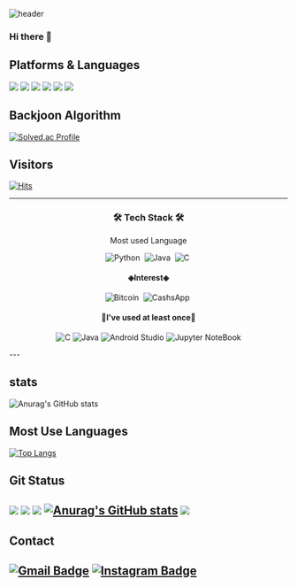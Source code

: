 ![header](https://capsule-render.vercel.app/api?type=Cylinder&color=auto&height=300&section=header&text=capsule%20render&fontSize=90)

### Hi there 👋

<!--
**owinhun/owinhun** is a ✨ _special_ ✨ repository because its `README.md` (this file) appears on your GitHub profile.

- 🔭 I’m currently working on ...
- 🌱 I’m currently learning ...
- 👯 I’m looking to collaborate on ...
- 🤔 I’m looking for help with ...
- 💬 Ask me about ...
- 📫 How to reach me: ...
- 😄 Pronouns: ...
- ⚡ Fun fact: ...

-->
## Platforms & Languages
<img src="https://img.shields.io/badge/Java-3DDC84?style=flat-square&logo=Java&logoColor=white"/>
<img src="https://img.shields.io/badge/Python-3DDC84?style=flat-square&logo=Python&logoColor=white"/>

<img src="https://img.shields.io/badge/Java-E34F26?style=flat-square&logo=Java&logoColor=white"/>
<img src="https://img.shields.io/badge/Python-E34F26?style=flat-square&logo=Python&logoColor=white"/>

<img src="https://img.shields.io/badge/GitHub-E34F26?style=flat-square&logo=GitHub&logoColor=white"/>
<img src="https://img.shields.io/badge/Git-E34F26?style=flat-square&logo=Git&logoColor=white"/>

## Backjoon Algorithm 
[![Solved.ac Profile](http://mazassumnida.wtf/api/v2/generate_badge?boj=owinhun)](https://solved.ac/owinhun/)

## Visitors
[![Hits](https://hits.seeyoufarm.com/api/count/incr/badge.svg?url=https%3A%2F%2Fgithub.com%2Fgjbae1212%2Fowinhun&count_bg=%232A2A35&title_bg=%237D7D7D&icon=&icon_color=%23E7E7E7&title=hits&edge_flat=false)](https://hits.seeyoufarm.com)

---
<h3 align="center">🛠 Tech Stack 🛠</h3>

<p align="center"> Most used Language</p>

<div align="center" style="text-align:center">
  
  ![Python](https://img.shields.io/badge/python-3670A0?style=for-the-badge&logo=python&logoColor=white)</a>&nbsp;
  ![Java](https://img.shields.io/badge/Java-276DC3?style=for-the-badge&logo=Java&logoColor=white)</a>&nbsp;
  ![C](https://img.shields.io/badge/C-00599C?style=for-the-badge&logo=C%2B%2B&logoColor=white)</a>&nbsp;
 <br>
  
</div>

<h4 align="center"> ◈Interest◈</h4>

<div align="center" style="text-align:center">
  
 ![Bitcoin](https://img.shields.io/badge/Bitcoin-00979D?style=for-the-badge&logo=Bitcoin&logoColor=white)</a>&nbsp;
 ![CashsApp](https://img.shields.io/badge/Fiance-00C244?style=for-the-badge&logo=CashApp&logoColor=white)</a>&nbsp;
 <br>
 
</div>

<h4 align="center">📝I've used at least once📝</h4>

<div align="center" style="text-align:center">
  
 ![C](https://img.shields.io/badge/C-A8B9CC?style=for-the-badge&logo=C&logoColor=white)
 ![Java](https://img.shields.io/badge/Java-007396?style=for-the-badge&logo=Java&logoColor=white)
 ![Android Studio](https://img.shields.io/badge/AndroidStudio-3DDC84?style=for-the-badge&logo=AndroidStudio&logoColor=white)
 ![Jupyter NoteBook](https://img.shields.io/badge/Jupyter-F37626?style=for-the-badge&logo=Jupyter&logoColor=white)
 <br>
  
</div>
---

## stats
![Anurag's GitHub stats](https://github-readme-stats.vercel.app/api?username=owinhun&show_icons=true&theme=radical)

## Most Use Languages
[![Top Langs](https://github-readme-stats.vercel.app/api/top-langs/?username=owinhun&layout=compact)](https://github.com/owinhun/github-readme-stats)

## Git Status
![](https://github-profile-summary-cards.vercel.app/api/cards/profile-details?username=owinhun&theme=vue)
![](https://github-profile-summary-cards.vercel.app/api/cards/repos-per-language?username=owinhun&theme=vue)
![](https://github-profile-summary-cards.vercel.app/api/cards/most-commit-language?username=owinhun&theme=vue)
[![Anurag's GitHub stats](https://github-readme-stats.vercel.app/api?username=owinhun&show_icons=true&theme=vue)](https://github.com/owinhun/github-readme-stats)
![](https://github-profile-summary-cards.vercel.app/api/cards/productive-time?username=owinhun&theme=vue)
---
## Contact
[![Gmail Badge](https://img.shields.io/badge/Gmail-d14836?style=flat-square&logo=Gmail&logoColor=white&link=mailto:gnsgus190@naver.com)](mailto:gnsgus190@naver.com) [![Instagram Badge](https://img.shields.io/badge/-Instagram-dd2a7b?style=flat-square&logo=instagram&logoColor=white&link=https://www.instagram.com/o_whn/)](https://www.instagram.com/o_whn/) 
---
